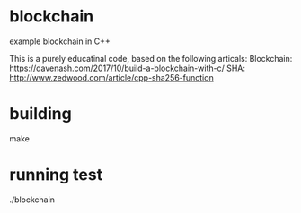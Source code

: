 # blockchain
example blockchain in C++

This is a purely educatinal code, based on the following articals:
Blockchain: https://davenash.com/2017/10/build-a-blockchain-with-c/
SHA: http://www.zedwood.com/article/cpp-sha256-function

# building
make 

# running test
./blockchain

